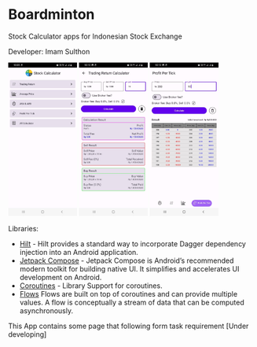 # Boardminton
Stock Calculator apps for Indonesian Stock Exchange

Developer: Imam Sulthon

<img src="screenshots/stockalkulator_01.jpeg" width="140">
<img src="screenshots/stockalkulator_02.jpeg" width="140">
<img src="screenshots/stockalkulator_03.jpeg" width="140">

Libraries:
- [Hilt](https://dagger.dev/hilt/) - Hilt provides a standard way to incorporate Dagger dependency injection into an Android application.
- [Jetpack Compose](https://developer.android.com/jetpack/compose) - Jetpack Compose is Android’s recommended modern toolkit for building native UI. It simplifies and accelerates UI development on Android.
- [Coroutines](https://github.com/Kotlin/kotlinx.coroutines) - Library Support for coroutines.
- [Flows](https://developer.android.com/kotlin/flow)
  Flows are built on top of coroutines and can provide multiple values.
  A flow is conceptually a stream of data that can be computed asynchronously.

This App contains some page that following form task requirement
[Under developing]


